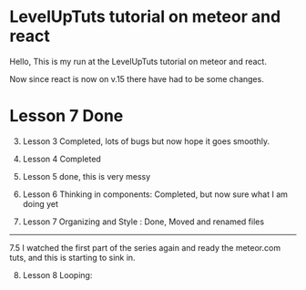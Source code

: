 LevelUpTuts tutorial on meteor and react
=======
Hello, This is my run at the LevelUpTuts tutorial on meteor and react.

Now since react is now on v.15 there have had to be some changes.


Lesson 7 Done
=======
3. Lesson 3 Completed,  lots of bugs but now hope it goes smoothly.

4. Lesson 4 Completed

5. Lesson 5 done,  this is very messy

6. Lesson 6 Thinking in components: Completed, but now sure what I am doing yet

7. Lesson 7  Organizing and Style : Done,  Moved and renamed files
------------
7.5  I watched the first part of the series again and ready the meteor.com tuts, and this is starting to sink in.


8. Lesson 8 Looping:
